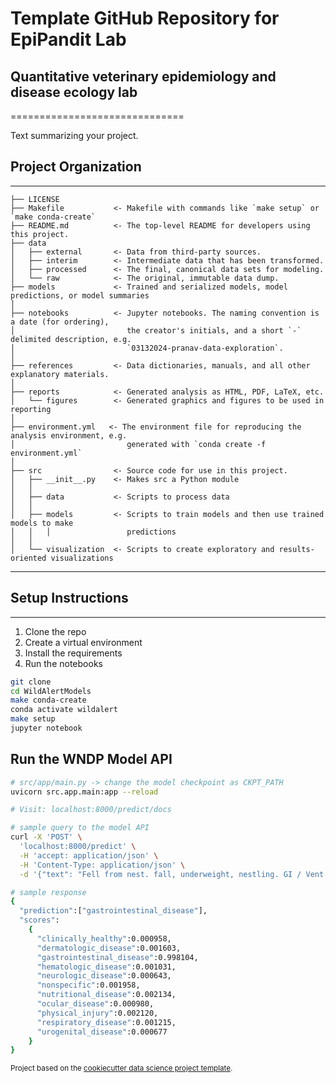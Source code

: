 # Template GitHub Repository for EpiPandit Lab
## Quantitative veterinary epidemiology and disease ecology lab
==============================

Text summarizing your project.

## Project Organization
------------

    ├── LICENSE
    ├── Makefile           <- Makefile with commands like `make setup` or `make conda-create`
    ├── README.md          <- The top-level README for developers using this project.
    ├── data
    │   ├── external       <- Data from third-party sources.
    │   ├── interim        <- Intermediate data that has been transformed.
    │   ├── processed      <- The final, canonical data sets for modeling.
    │   └── raw            <- The original, immutable data dump.
    ├── models             <- Trained and serialized models, model predictions, or model summaries
    │
    ├── notebooks          <- Jupyter notebooks. The naming convention is a date (for ordering),
    │                         the creator's initials, and a short `-` delimited description, e.g.
    │                         `03132024-pranav-data-exploration`.
    │
    ├── references         <- Data dictionaries, manuals, and all other explanatory materials.
    │
    ├── reports            <- Generated analysis as HTML, PDF, LaTeX, etc.
    │   └── figures        <- Generated graphics and figures to be used in reporting
    │
    ├── environment.yml   <- The environment file for reproducing the analysis environment, e.g.
    │                         generated with `conda create -f environment.yml`
    │
    ├── src                <- Source code for use in this project.
    │   ├── __init__.py    <- Makes src a Python module
    │   │
    │   ├── data           <- Scripts to process data
    │   │
    │   ├── models         <- Scripts to train models and then use trained models to make
    │   │   │                 predictions
    │   │
    │   └── visualization  <- Scripts to create exploratory and results-oriented visualizations

--------


## Setup Instructions
------------
1. Clone the repo
2. Create a virtual environment
3. Install the requirements
4. Run the notebooks

```bash
git clone
cd WildAlertModels
make conda-create
conda activate wildalert
make setup
jupyter notebook
```

## Run the WNDP Model API
```bash
# src/app/main.py -> change the model checkpoint as CKPT_PATH
uvicorn src.app.main:app --reload

# Visit: localhost:8000/predict/docs

# sample query to the model API
curl -X 'POST' \
  'localhost:8000/predict' \
  -H 'accept: application/json' \
  -H 'Content-Type: application/json' \
  -d '{"text": "Fell from nest. fall, underweight, nestling. GI / Vent: scant greenish stool, some dried stool on feet and abdomen. energetic"}'

# sample response
{
  "prediction":["gastrointestinal_disease"],
  "scores":
    {
      "clinically_healthy":0.000958,
      "dermatologic_disease":0.001603,
      "gastrointestinal_disease":0.998104,
      "hematologic_disease":0.001031,
      "neurologic_disease":0.000643,
      "nonspecific":0.001958,
      "nutritional_disease":0.002134,
      "ocular_disease":0.000980,
      "physical_injury":0.002120,
      "respiratory_disease":0.001215,
      "urogenital_disease":0.000677
    }
}
```



<p><small>Project based on the <a target="_blank" href="https://drivendata.github.io/cookiecutter-data-science/">cookiecutter data science project template</a>.</small></p>

